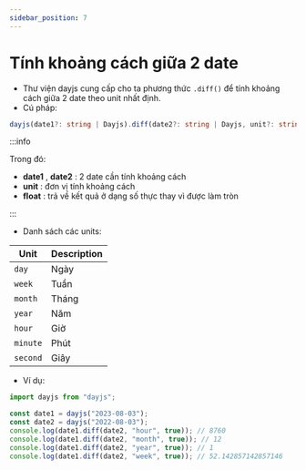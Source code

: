 ```yaml
---
sidebar_position: 7
---
```


# Tính khoảng cách giữa 2 date

- Thư viện dayjs cung cấp cho ta phương thức `.diff()` để tính khoảng cách giữa 2 date theo unit nhất định.
- Cú pháp:

```ts
dayjs(date1?: string | Dayjs).diff(date2?: string | Dayjs, unit?: string, float?: boolean): number
```

:::info

Trong đó:

- **date1** , **date2** : 2 date cần tính khoảng cách
- **unit** : đơn vị tính khoảng cách
- **float** : trả về kết quả ở dạng số thực thay vì được làm tròn

:::

- Danh sách các units:

| Unit     | Description |
| -------- | ----------- |
| `day`    | Ngày        |
| `week`   | Tuần        |
| `month`  | Tháng       |
| `year`   | Năm         |
| `hour`   | Giờ         |
| `minute` | Phút        |
| `second` | Giây        |

- Ví dụ:

```ts
import dayjs from "dayjs";

const date1 = dayjs("2023-08-03");
const date2 = dayjs("2022-08-03");
console.log(date1.diff(date2, "hour", true)); // 8760
console.log(date1.diff(date2, "month", true)); // 12
console.log(date1.diff(date2, "year", true)); // 1
console.log(date1.diff(date2, "week", true)); // 52.142857142857146
```
